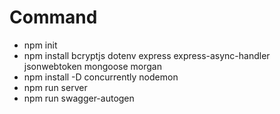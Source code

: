 # Command
- npm init
- npm install bcryptjs dotenv express express-async-handler jsonwebtoken mongoose morgan
- npm install -D concurrently nodemon
- npm run server
- npm run swagger-autogen
